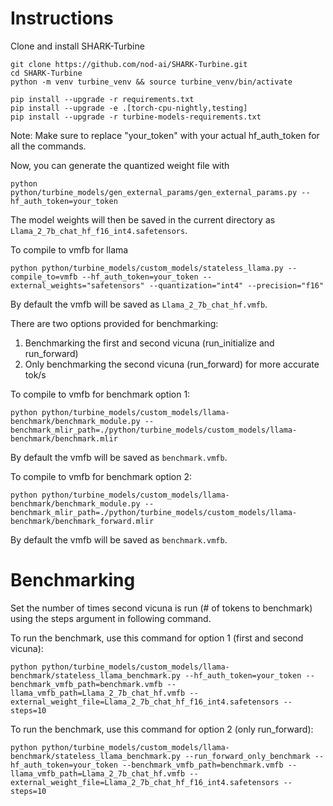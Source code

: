 # Instructions

Clone and install SHARK-Turbine
```
git clone https://github.com/nod-ai/SHARK-Turbine.git
cd SHARK-Turbine
python -m venv turbine_venv && source turbine_venv/bin/activate

pip install --upgrade -r requirements.txt
pip install --upgrade -e .[torch-cpu-nightly,testing]
pip install --upgrade -r turbine-models-requirements.txt
```

Note: Make sure to replace "your_token" with your actual hf_auth_token for all the commands.

Now, you can generate the quantized weight file with
```
python python/turbine_models/gen_external_params/gen_external_params.py --hf_auth_token=your_token
```
The model weights will then be saved in the current directory as `Llama_2_7b_chat_hf_f16_int4.safetensors`.

To compile to vmfb for llama
```
python python/turbine_models/custom_models/stateless_llama.py --compile_to=vmfb --hf_auth_token=your_token --external_weights="safetensors" --quantization="int4" --precision="f16"
```
By default the vmfb will be saved as `Llama_2_7b_chat_hf.vmfb`.

There are two options provided for benchmarking:

1) Benchmarking the first and second vicuna (run_initialize and run_forward)
2) Only benchmarking the second vicuna (run_forward) for more accurate tok/s

To compile to vmfb for benchmark option 1:
```
python python/turbine_models/custom_models/llama-benchmark/benchmark_module.py --benchmark_mlir_path=./python/turbine_models/custom_models/llama-benchmark/benchmark.mlir
```
By default the vmfb will be saved as `benchmark.vmfb`.

To compile to vmfb for benchmark option 2:
```
python python/turbine_models/custom_models/llama-benchmark/benchmark_module.py --benchmark_mlir_path=./python/turbine_models/custom_models/llama-benchmark/benchmark_forward.mlir
```
By default the vmfb will be saved as `benchmark.vmfb`.


# Benchmarking

Set the number of times second vicuna is run (# of tokens to benchmark) using the steps argument in following command.

To run the benchmark, use this command for option 1 (first and second vicuna):

```
python python/turbine_models/custom_models/llama-benchmark/stateless_llama_benchmark.py --hf_auth_token=your_token --benchmark_vmfb_path=benchmark.vmfb --llama_vmfb_path=Llama_2_7b_chat_hf.vmfb --external_weight_file=Llama_2_7b_chat_hf_f16_int4.safetensors --steps=10
```

To run the benchmark, use this command for option 2 (only run_forward):

```
python python/turbine_models/custom_models/llama-benchmark/stateless_llama_benchmark.py --run_forward_only_benchmark --hf_auth_token=your_token --benchmark_vmfb_path=benchmark.vmfb --llama_vmfb_path=Llama_2_7b_chat_hf.vmfb --external_weight_file=Llama_2_7b_chat_hf_f16_int4.safetensors --steps=10
```
